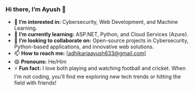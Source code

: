 ### Hi there, I’m Ayush 👋

- 👀 **I’m interested in:** Cybersecurity, Web Development, and Machine Learning.
- 🌱 **I’m currently learning:** ASP.NET, Python, and Cloud Services (Azure).
- 💞️ **I’m looking to collaborate on:** Open-source projects in Cybersecurity, Python-based applications, and innovative web solutions.
- 📫 **How to reach me:** [adhikariaayush633@gmail.com]
- 😄 **Pronouns:** He/Him
- ⚡ **Fun fact:** I love both playing and watching football and cricket. When I'm not coding, you’ll find me exploring new tech trends or hitting the field with friends!
